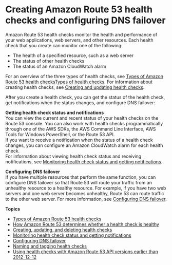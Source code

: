 # Creating Amazon Route 53 health checks and configuring DNS failover<a name="dns-failover"></a>

Amazon Route 53 health checks monitor the health and performance of your web applications, web servers, and other resources\. Each health check that you create can monitor one of the following:
+ The health of a specified resource, such as a web server
+ The status of other health checks
+ The status of an Amazon CloudWatch alarm

For an overview of the three types of health checks, see [Types of Amazon Route 53 health checksTypes of health checks](health-checks-types.md)\. For information about creating health checks, see [Creating and updating health checks](health-checks-creating.md)\.



After you create a health check, you can get the status of the health check, get notifications when the status changes, and configure DNS failover:

**Getting health check status and notifications**  
You can view the current and recent status of your health checks on the Route 53 console\. You can also work with health checks programmatically through one of the AWS SDKs, the AWS Command Line Interface, AWS Tools for Windows PowerShell, or the Route 53 API\.   
If you want to receive a notification when the status of a health check changes, you can configure an Amazon CloudWatch alarm for each health check\.  
For information about viewing health check status and receiving notifications, see [Monitoring health check status and getting notifications](health-checks-monitor-view-status.md)\.

**Configuring DNS failover**  
If you have multiple resources that perform the same function, you can configure DNS failover so that Route 53 will route your traffic from an unhealthy resource to a healthy resource\. For example, if you have two web servers and one web server becomes unhealthy, Route 53 can route traffic to the other web server\. For more information, see [Configuring DNS failover](dns-failover-configuring.md)\.

**Topics**
+ [Types of Amazon Route 53 health checks](health-checks-types.md)
+ [How Amazon Route 53 determines whether a health check is healthy](dns-failover-determining-health-of-endpoints.md)
+ [Creating, updating, and deleting health checks](health-checks-creating-deleting.md)
+ [Monitoring health check status and getting notifications](health-checks-monitor-view-status.md)
+ [Configuring DNS failover](dns-failover-configuring.md)
+ [Naming and tagging health checks](health-checks-tagging.md)
+ [Using health checks with Amazon Route 53 API versions earlier than 2012\-12\-12](dns-failover-using-old-apis.md)